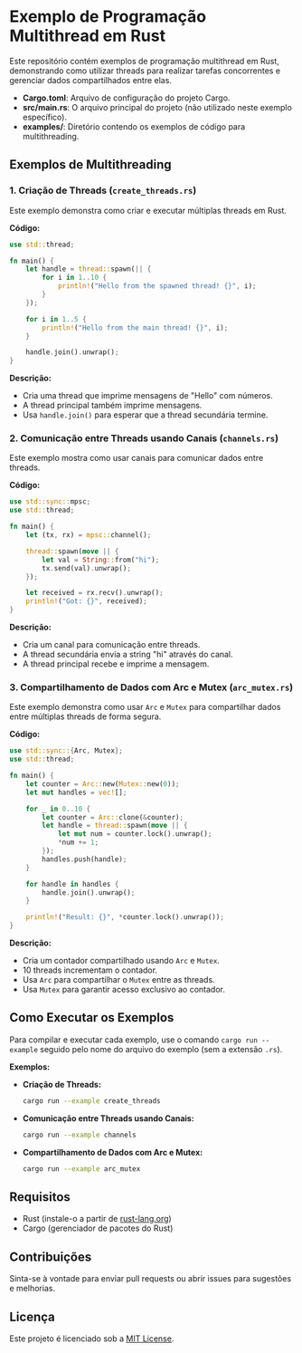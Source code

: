 # Exemplo de Programação Multithread em Rust

Este repositório contém exemplos de programação multithread em Rust, demonstrando como utilizar threads para realizar tarefas concorrentes e gerenciar dados compartilhados entre elas.


- **Cargo.toml**: Arquivo de configuração do projeto Cargo.
- **src/main.rs**: O arquivo principal do projeto (não utilizado neste exemplo específico).
- **examples/**: Diretório contendo os exemplos de código para multithreading.

## Exemplos de Multithreading

### 1. Criação de Threads (`create_threads.rs`)

Este exemplo demonstra como criar e executar múltiplas threads em Rust.

**Código:**
```rust
use std::thread;

fn main() {
    let handle = thread::spawn(|| {
        for i in 1..10 {
            println!("Hello from the spawned thread! {}", i);
        }
    });

    for i in 1..5 {
        println!("Hello from the main thread! {}", i);
    }

    handle.join().unwrap();
}
```

**Descrição:**
- Cria uma thread que imprime mensagens de "Hello" com números.
- A thread principal também imprime mensagens.
- Usa `handle.join()` para esperar que a thread secundária termine.

### 2. Comunicação entre Threads usando Canais (`channels.rs`)

Este exemplo mostra como usar canais para comunicar dados entre threads.

**Código:**
```rust
use std::sync::mpsc;
use std::thread;

fn main() {
    let (tx, rx) = mpsc::channel();

    thread::spawn(move || {
        let val = String::from("hi");
        tx.send(val).unwrap();
    });

    let received = rx.recv().unwrap();
    println!("Got: {}", received);
}
```

**Descrição:**
- Cria um canal para comunicação entre threads.
- A thread secundária envia a string "hi" através do canal.
- A thread principal recebe e imprime a mensagem.

### 3. Compartilhamento de Dados com Arc e Mutex (`arc_mutex.rs`)

Este exemplo demonstra como usar `Arc` e `Mutex` para compartilhar dados entre múltiplas threads de forma segura.

**Código:**
```rust
use std::sync::{Arc, Mutex};
use std::thread;

fn main() {
    let counter = Arc::new(Mutex::new(0));
    let mut handles = vec![];

    for _ in 0..10 {
        let counter = Arc::clone(&counter);
        let handle = thread::spawn(move || {
            let mut num = counter.lock().unwrap();
            *num += 1;
        });
        handles.push(handle);
    }

    for handle in handles {
        handle.join().unwrap();
    }

    println!("Result: {}", *counter.lock().unwrap());
}
```

**Descrição:**
- Cria um contador compartilhado usando `Arc` e `Mutex`.
- 10 threads incrementam o contador.
- Usa `Arc` para compartilhar o `Mutex` entre as threads.
- Usa `Mutex` para garantir acesso exclusivo ao contador.

## Como Executar os Exemplos

Para compilar e executar cada exemplo, use o comando `cargo run --example` seguido pelo nome do arquivo do exemplo (sem a extensão `.rs`).

**Exemplos:**

- **Criação de Threads:**
  ```sh
  cargo run --example create_threads
  ```

- **Comunicação entre Threads usando Canais:**
  ```sh
  cargo run --example channels
  ```

- **Compartilhamento de Dados com Arc e Mutex:**
  ```sh
  cargo run --example arc_mutex
  ```

## Requisitos

- Rust (instale-o a partir de [rust-lang.org](https://www.rust-lang.org/))
- Cargo (gerenciador de pacotes do Rust)

## Contribuições

Sinta-se à vontade para enviar pull requests ou abrir issues para sugestões e melhorias.

## Licença

Este projeto é licenciado sob a [MIT License](LICENSE).
